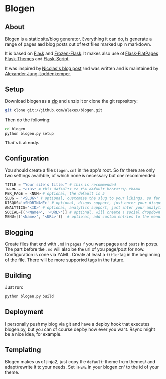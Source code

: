 # Blogen

## About
Blogen is a static site/blog generator. Everything it can do, is generate a range of pages and blog posts out of text files marked up in markdown.

It is based on [Flask](http://flask.pocoo.org/) and [Frozen-Flask](http://packages.python.org/Frozen-Flask/). It makes also use of [Flask-FlatPages](http://packages.python.org/Flask-FlatPages/) [Flask-Themes](http://packages.python.org/Flask-Themes) and [Flask-Script](http://packages.python.org/Flask-Script/).

It was inspired by [Nicolas's blog post](https://nicolas.perriault.net/code/2012/dead-easy-yet-powerful-static-website-generator-with-flask/) and was written and is maintained by [Alexander Jung-Loddenkemper](http://www.julo.ch/about).

## Setup
Download blogen as a [zip](https://github.com/alexex/blogen/zipball/master) and unzip it or clone the git repository:

``` bash
git clone git://github.com/alexex/blogen.git
```

Then do the following:

``` bash
cd blogen
python blogen.py setup
```

That's it already.

## Configuration
You should create a file `blogen.cnf` in the app's root. So far there are only two settings available, of which none is necessary but one recommended:

``` python
TITLE = "Your site's title." # this is recommended
THEME = "<ID>" # this defaults to the default bootstrap theme.
PER_PAGE = <NUM> # optional, the default is 5
SLUG = '<SLUG>' # optional, customize the slug to your likings, so far only %T, which is title is possible
DISQUS='<SHORTNAME>' # optional, disqus support, just enter your disqus shortname here
ANALYTICS='<ID>' # optional, analytics support, just enter your analytics ID here
SOCIAL=[('<Name>', '<URL>')] # optional, will create a social dropdown if given. put a number of tuples you like
MENU=[('<Name>', '<URL>')]  # optional, add custom entries to the menu.
```

## Blogging
Create files that end with `.md` in `pages` if you want pages and `posts` in posts. The part before the `.md` will also be the url of you page/post for now. Configuration is done via YAML. Create at least a `title`-tag in the beginning of the file. There will be more supported tags in the future.

## Building
Just run:

``` bash
python blogen.py build
```

## Deployment
I personally push my blog via git and have a deploy hook that executes blogen.py, but you can of course deploy how ever you want. Rsync might be a nice idea, for example.

## Templating
Blogen makes us of jinja2, just copy the `default`-theme from themes/ and adapt/rewrite it to your needs. Set `THEME` in your blogen.cnf to the id of your theme.
